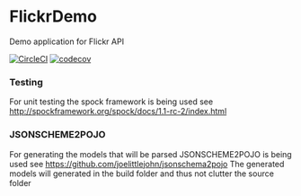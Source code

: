# FlickrDemo
Demo application for Flickr API

[![CircleCI](https://circleci.com/gh/QVDev/FlickrDemo.svg?style=svg)](https://circleci.com/gh/QVDev/FlickrDemo)
[![codecov](https://codecov.io/gh/QVDev/FlickrDemo/branch/develop/graph/badge.svg)](https://codecov.io/gh/QVDev/FlickrDemo)

### Testing
For unit testing the spock framework is being used see http://spockframework.org/spock/docs/1.1-rc-2/index.html

### JSONSCHEME2POJO
For generating the models that will be parsed JSONSCHEME2POJO is being used see https://github.com/joelittlejohn/jsonschema2pojo
The generated models will generated in the build folder and thus not clutter the source folder